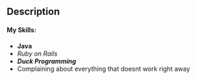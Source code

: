 ## Description
#### My Skills:
- **Java**
- *Ruby on Rails*
- _**Duck Programming**_ 
- Complaining about everything that doesnt work right away 
